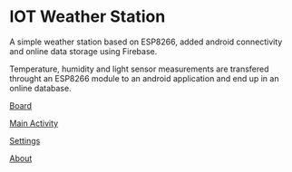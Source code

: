 # IOT Weather Station
A simple weather station based on ESP8266, added android connectivity and online data storage using Firebase.

Temperature, humidity and light sensor measurements are transfered throught an ESP8266 module to an android application and end up in an online database.

[Board](Images/IMG_20161123_144338.jpg)

[Main Activity](Images/Screenshot_20161123-145005.png)

[Settings](Images/Screenshot_20161123-180140.png)

[About](Images/Screenshot_20161123-144809.png)